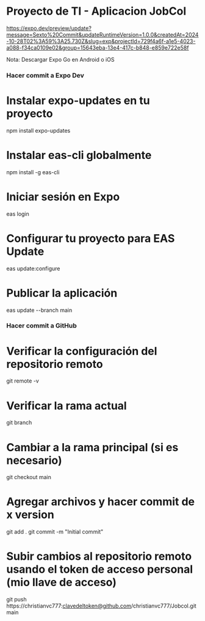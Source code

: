 # Proyecto de TI - Aplicacion JobCol

https://expo.dev/preview/update?message=Sexto%20Commit&updateRuntimeVersion=1.0.0&createdAt=2024-10-28T02%3A59%3A25.730Z&slug=exp&projectId=729f4a6f-a1e5-4023-a088-f34ca0109e02&group=15643eba-13e4-417c-b848-e859e722e58f

Nota: Descargar Expo Go en Android o iOS

### Hacer commit a Expo Dev

# Instalar expo-updates en tu proyecto
npm install expo-updates

# Instalar eas-cli globalmente
npm install -g eas-cli

# Iniciar sesión en Expo
eas login

# Configurar tu proyecto para EAS Update
eas update:configure

# Publicar la aplicación
eas update --branch main

### Hacer commit a GitHub

# Verificar la configuración del repositorio remoto
git remote -v

# Verificar la rama actual
git branch

# Cambiar a la rama principal (si es necesario)
git checkout main

# Agregar archivos y hacer commit de x version
git add .
git commit -m "Initial commit"

# Subir cambios al repositorio remoto usando el token de acceso personal (mio llave de acceso)
git push https://christianvc777:clavedeltoken@github.com/christianvc777/Jobcol.git main
